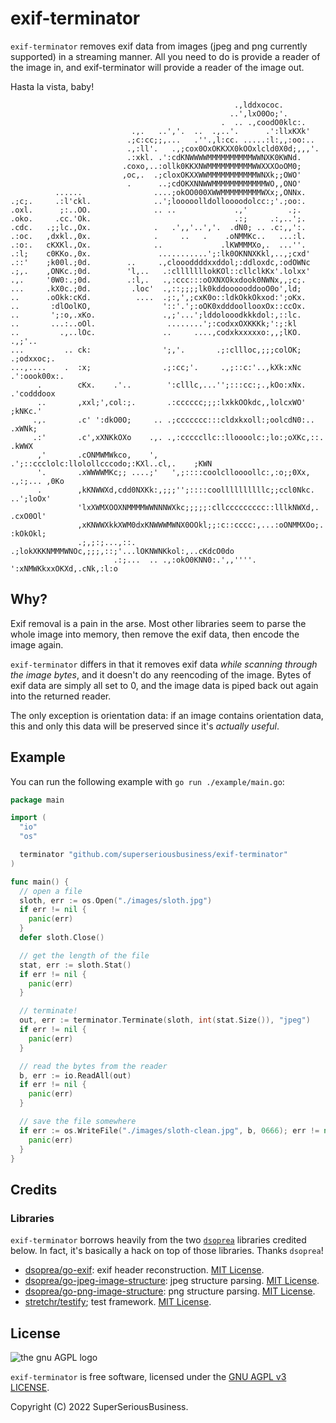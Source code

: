 # exif-terminator

`exif-terminator` removes exif data from images (jpeg and png currently supported) in a streaming manner. All you need to do is provide a reader of the image in, and exif-terminator will provide a reader of the image out.

Hasta la vista, baby!

```text
                                                  .,lddxococ.                   
                                                 ..',lxO0Oo;'.                  
                                               .  .. .,coodO0klc:.              
                           .,.   ..','.  ..  .,..'.      .':llxKXk'             
                          .;c:cc;;,...   .''.,l:cc. .....:l:,,:oo:..            
                          .,:ll'.   .,;cox0OxOKKXX0kOOxlcld0X0d;,,,'.           
                          .:xkl. .':cdKNWWWWMMMMMMMMMMWWNXK0KWNd.               
                         .coxo,..:ollk0KKXNWMMMMMMMMMMWWXXXOoOM0;               
                         ,oc,.  .;cloxOKXXWWMMMMMMMMMMMWNXk;;OWO'               
                          .      ..;cdOKXNNWWMMMMMMMMMMMMWO,,ONO'               
          ......                ....;okOO000XWWMMMMMMMMMWXx;,ONNx.              
.;c;.     .:l'ckl.              ..';looooolldolloooodolcc:;'.;oo:.              
.oxl.      ;:..OO.              .. ..             .,'         .;.               
.oko.     .cc.'Ok.                                .:;     .:,..';.              
.cdc.   .;;lc.,Ox.              .   .',,'..','.  .dN0; .. .c:,,':.              
.:oc.   ,dxkl.,0x.              .     ..   .    .oNMMKc..   ...:l.              
.:o:.   cKXKl.,Ox.              ..             .lKWMMMXo,.  ...''.              
.:l;    c0KKo.,0x.               ...........';:lk0OKNNXKkl,..,;cxd'             
.::'    ;k00l.;0d.        ..     .,cloooddddxxddol;:ddloxdc,:odOWNc             
.;,.    ,ONKc.;0d.        'l,..   .:clllllllokKOl::cllclkKx'.lolxx'             
.,.     '0W0:.;0d.        .:l,.   .,:ccc:::oOXNXOkxdook0NWNx,,;c;.              
...     .kX0c.;0d.         .loc'  .,::;;;;lk0kddoooooddooO0o',ld;               
..      .oOkk:cKd.          ....  .;:,',;cxK0o::ldkOkkOkxod:';oKx.              
..       :dlOolKO,                '::'.';:oOK0xdddoollooxOx::ccOx.              
..       ';:o,.xKo.               .,;'...';lddolooodkkkdol:,::lc.               
..       ...:..oOl.                ........';:codxxOXKKKk;':;:kl                
..         .,..lOc.               ..     ....,codxkxxxxxo:,,;lKO.  .,;'..       
...         .. ck:                ';,'.       .;:cllloc,;;;colOK;  .;odxxoc;.   
...,....    .  :x;                .;:cc;'.     .,;::c:'..,kXk:xNc   .':oook00x:.
      .        cKx.    .'..        ':clllc,...'';:::cc:;.,kOo:xNx.    .'codddoox
      ..       ,xxl;',col:;.       .:cccccc;;;:lxkkOOkdc,,lolcxWO'       ;kNKc.'
     .,.       .c' ':dkO0O;     .. .;ccccccc:::cldxkxoll:;oolcdN0:..      .xWNk;
     .:'       .c',xXNKkOXo    .,. .,:cccccllc::lloooolc:;lo:;oXKc,::.     .kWWX
      ,'       .cONMWMWkco,    ',  .';::ccclolc:llolollcccodo;:KXl..cl,.    ;KWN
      '.       .xWWWWMKc;; ....;'   ',;::::coolclloooollc:,:o;;0Xx, .,:;... ,0Ko
      .        ,kKNWWXd,cdd0NXKk:,;;;'';::::coollllllllllc;;ccl0Nkc.   ..';loOx'
               'lxXWMXOOXNMMMMWWNNNWXkc;;;;;:cllccccccccc::lllkNWXd,.   .cxO0Ol'
               ,xKNWWXkkXWM0dxKNWWWMWNX0OOkl;;:c::cccc:,...:oONMMXOo;.  :kOkOkl;
               .;,;:;...,::.  .;lokXKKNMMMWNOc,;;;,::;'...lOKNWNKkol:,..cKdcO0do
                       .:;...  .. .,:okO0KNN0:.',,''''. ':xNMWKkxxOKXd,.cNk,:l:o
```

## Why?

Exif removal is a pain in the arse. Most other libraries seem to parse the whole image into memory, then remove the exif data, then encode the image again.

`exif-terminator` differs in that it removes exif data *while scanning through the image bytes*, and it doesn't do any reencoding of the image. Bytes of exif data are simply all set to 0, and the image data is piped back out again into the returned reader.

The only exception is orientation data: if an image contains orientation data, this and only this data will be preserved since it's *actually useful*.

## Example

You can run the following example with `go run ./example/main.go`:

```go
package main

import (
  "io"
  "os"

  terminator "github.com/superseriousbusiness/exif-terminator"
)

func main() {
  // open a file
  sloth, err := os.Open("./images/sloth.jpg")
  if err != nil {
    panic(err)
  }
  defer sloth.Close()

  // get the length of the file
  stat, err := sloth.Stat()
  if err != nil {
    panic(err)
  }

  // terminate!
  out, err := terminator.Terminate(sloth, int(stat.Size()), "jpeg")
  if err != nil {
    panic(err)
  }

  // read the bytes from the reader
  b, err := io.ReadAll(out)
  if err != nil {
    panic(err)
  }

  // save the file somewhere
  if err := os.WriteFile("./images/sloth-clean.jpg", b, 0666); err != nil {
    panic(err)
  }
}
```

## Credits

### Libraries

`exif-terminator` borrows heavily from the two [`dsoprea`](https://github.com/dsoprea) libraries credited below. In fact, it's basically a hack on top of those libraries. Thanks `dsoprea`!

- [dsoprea/go-exif](https://github.com/dsoprea/go-exif): exif header reconstruction. [MIT License](https://spdx.org/licenses/MIT.html).
- [dsoprea/go-jpeg-image-structure](https://github.com/dsoprea/go-jpeg-image-structure): jpeg structure parsing. [MIT License](https://spdx.org/licenses/MIT.html).
- [dsoprea/go-png-image-structure](https://github.com/dsoprea/go-png-image-structure): png structure parsing. [MIT License](https://spdx.org/licenses/MIT.html).
- [stretchr/testify](https://github.com/stretchr/testify); test framework. [MIT License](https://spdx.org/licenses/MIT.html).

## License

![the gnu AGPL logo](https://www.gnu.org/graphics/agplv3-155x51.png)

`exif-terminator` is free software, licensed under the [GNU AGPL v3 LICENSE](LICENSE).

Copyright (C) 2022 SuperSeriousBusiness.
